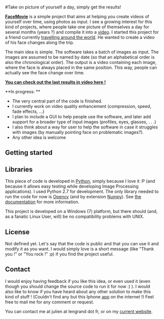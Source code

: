 #Take on picture of yourself a day, simply get the results!


**[FaceMovie](http://www.youtube.com/watch?v=JueOY7EtXrQ)** is a simple project that aims at helping you create videos of yourself over time, using photos as input.
I see a growing interest for this kind of projects, where people take one picture of themselves a day for several months (years ?) and compile it into a [video](http://www.youtube.com/watch?v=6B26asyGKDo). 
I started this project for a friend currently [travelling around the world](http://http://ungrandtour.blogspot.com/). He wanted to create a video of his face changes along the trip.

The main idea is simple. The software takes a batch of images as input. The images are assumed to be named by date (so that an alphabetical order is also the chronological order).
The output is a video containing each image, where the face is always placed in the same position. This way, people can actually see the face change over time.

**[You can check out the last results in video here !](http://www.youtube.com/watch?v=JueOY7EtXrQ)**

**In progress: **

- The very central part of the code is finished. 
- I currently work on video quality enhancement (compression, speed, fade effects, ...)
- I plan to include a GUI to help people use the software, and later add support for a broader type of input images (profiles, eyes, glasses, . . .)
- I also think about a way for user to help the software in case it struggles with images (by manually pointing face on problematic images?). 
- Any other idea is welcome

## Getting started

## Libraries

This piece of code is developed in [Python](http://www.python.org/), simply because I love it :P (and because it allows easy testing while developing Image Processing applications).
I used Python 2.7 for development. 
The only library needed to run the code for now is [Opencv](http://opencv.willowgarage.com/wiki/) (and by extension [Numpy](http://numpy.scipy.org/)). See [the documentation](http://opencv.willowgarage.com/wiki/InstallGuide) for more information. 

This project is developed on a Windows (7) platform, but there should (and, as a fanatic Linux User, will) be no compatibility problems with UNIX. 

## License

Not defined yet. Let's say that the code is public and that you can use it and modify it as you want. 
I would simply love is a short message (like "Thank you !" or "You rock !" :p) if you find the project useful. 

## Contact

I would enjoy having feedback if you like this idea, or even used it (even though you should change the source code to run it for now :) ). 
I would also like to know if you have heard about any other solution to make this kind of stuff ! (Couldn't find any but this Iphone [app](http://everyday-app.com/) on the internet !)
Feel free to mail me for any comment or request. 

You can contact me at julien at lengrand dot fr, or on my [current website](http://www.lengrand.fr).